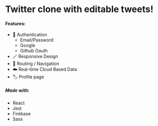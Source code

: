 # Twitter clone with editable tweets!

#### Features:
- 🔑 Authentication 
  - Email/Password
  - Google
  - Github Oauth
- 🪄 Responsive Design
- 🧭 Routing / Navigation
- ☁️ Real-time Cloud Based Data
- 🏷️ Profile page
##### Made with:
- React
- Jest
- Firebase
- Sass
